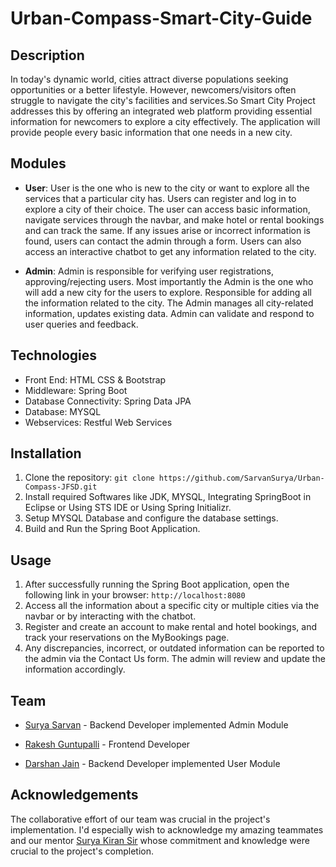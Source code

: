 # Urban-Compass-Smart-City-Guide

## Description
In today's dynamic world, cities attract diverse populations seeking opportunities or a better lifestyle. However, newcomers/visitors often struggle to navigate the city's facilities and services.So Smart City Project addresses this by offering an integrated web platform providing essential information for newcomers to explore a city effectively. The application will provide people every basic information that one needs in a new city.

## Modules 
- **User**: User is the one who is new to the city or want to explore all the services that a particular city has. Users can register and log in to explore a city of their choice. The user can access basic information, navigate services through the navbar, and make hotel or rental bookings and can track the same. If any issues arise or incorrect information is found, users can contact the admin through a form. Users can also access an interactive chatbot to get any information related to the city.

+ **Admin**: Admin is responsible for verifying user registrations, approving/rejecting users. Most importantly the Admin is the one who will add a new city for the users to explore. Responsible for adding all the information related to the city. The Admin manages all city-related information, updates existing data. Admin can validate and respond to user queries and feedback. 

## Technologies
- Front End: HTML CSS & Bootstrap
- Middleware: Spring Boot
- Database Connectivity: Spring Data JPA
- Database: MYSQL
- Webservices: Restful Web Services

## Installation
1. Clone the repository:
      ```git clone https://github.com/SarvanSurya/Urban-Compass-JFSD.git```
2. Install required Softwares like JDK, MYSQL, Integrating SpringBoot in Eclipse or Using STS IDE or Using Spring Initializr.
3. Setup MYSQL Database and configure the database settings.
4. Build and Run the Spring Boot Application.

## Usage
1. After successfully running the Spring Boot application, open the following link in your browser:
      ```http://localhost:8080```       
3. Access all the information about a specific city or multiple cities via the navbar or by interacting with the chatbot.
4. Register and create an account to make rental and hotel bookings, and track your reservations on the MyBookings page.
5. Any discrepancies, incorrect, or outdated information can be reported to the admin via the Contact Us form. The admin will review and update the information accordingly.


## Team
- [Surya Sarvan](https://github.com/SarvanSurya) - Backend Developer implemented Admin Module
+ [Rakesh Guntupalli](https://github.com/rakeshg56) - Frontend Developer
* [Darshan Jain](https://github.com/darshanjain08) - Backend Developer implemented User Module

## Acknowledgements
The collaborative effort of our team was crucial in the project's implementation. I'd especially wish to acknowledge my amazing teammates 
and our mentor [Surya Kiran Sir](https://github.com/suryakiran1993) whose commitment and knowledge were crucial to the project's completion.
